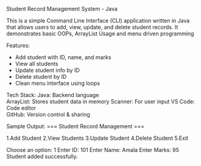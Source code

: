 Student Record Management System - Java

This is a simple Command Line Interface (CLI) application written in Java that allows users to add, view, update, and delete student records. It demonstrates basic OOPs, ArrayList Usage and menu driven programming

Features:
- Add student with ID, name, and marks
- View all students
- Update student info by ID
- Delete student by ID
- Clean menu interface using loops

Tech Stack:
Java: Backend language     
ArrayList: Stores student data in memory
Scanner: For user input 
VS Code: Code editor  
GitHub: Version control & sharing


Sample Output:
=== Student Record Management ===

1.Add Student
2.View Students
3.Update Student
4.Delete Student
5.Exit

Choose an option: 1
Enter ID: 101
Enter Name: Amala
Enter Marks: 95
Student added successfully.
